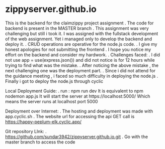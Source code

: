 # zippyserver.github.io
This is the backend for the claimzippy project assignment
.
The code for backend is present in the MASTER branch
.
This assignment was very challenging but still i took it.
I was assigned with the fullstack development of the web assignment. 
Yet i managed only to develop the backend and deploy it.
.
CRUD operations are operative for the node.js code.
.
I give my honest apologies for not submitting the frontend
. 
I hope you notice my effort on the backend and consider my hardwork.
.
Challenges faced:
. I did not use app = use(express.json()) and did not notice is for 12 hours while trying to find what was the mistake.
. After noticing the above mistake , the next challenging one was the deployment part.
. Since i did not attend for the guidance meeting , i faced so much difficulty in deploying the node.js
. Finally i got to deploy the node.js through cyclic


Local Deployment Guide:
. run : npm run dev
It is equivalent to npm nodemon app.js
It will start the server at https://localhost:5000/
Which means the server runs at localhost port 5000

Deployment over Internet:
. The hosting and deployment was made with app.cyclic.sh
. The website url for accessing the api GET call is https://happy-peplum-elk.cyclic.app/

Git repository LInk:
. https://github.com/sundar3942/zippyserver.github.io.git 
. Go with the master branch to access the code
